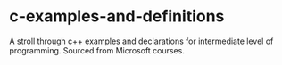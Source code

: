 # c-examples-and-definitions
A stroll through c++ examples and declarations for intermediate level of programming. Sourced from Microsoft courses.
